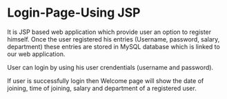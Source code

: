 # Login-Page-Using JSP

It is JSP based web application which provide user an option to register himself. Once the user registered his entries (Username, password, salary, department) these entries are stored in MySQL database which is linked to our web application.

User can login by using his user crendentials (username and password).

If user is successfully login then Welcome page will show the date of joining, time of joining, salary and department of a registered user. 
